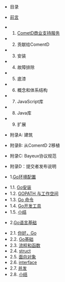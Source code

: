 * 目录
* [前言](preface.md)
* 1. [CometD商业支持服务](1/1.0.md)
* 2. 贡献给ComentD
* 3. 安装
* 4. 故障排除
* 5. 底漆
* 6. 概念和体系结构
* 7. JavaScript库
* 8. Java库
* 9. 扩展
* 附录A: 建筑
* 附录B: 从ComentD 2移植
* 附录C: Bayeux协议规范
* 附录D：提交者发布说明

* 1.[Go环境配置](1.md)
 - 1.1. [Go安装](1.1.md)
 - 1.2. [GOPATH 与工作空间](1.2.md)
 - 1.3. [Go 命令](1.3.md)
 - 1.4. [Go开发工具](1.4.md)
 - 1.5. [小结](1.5.md)
* 2.[Go语言基础](2.md)
 - 2.1. [你好，Go](2.1.md)
 - 2.2. [Go基础](2.2.md)
 - 2.3. [流程和函数](2.3.md)
 - 2.4. [struct](2.4.md)
 - 2.5. [面向对象](2.5.md)
 - 2.6. [interface](2.6.md)
 - 2.7. [并发](2.7.md)
 - 2.8. [小结](2.8.md)
